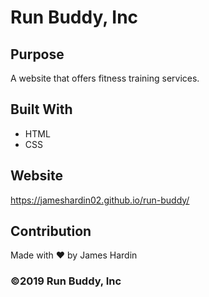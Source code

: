 # Run Buddy, Inc

## Purpose
A website that offers fitness training services. 

## Built With
* HTML
* CSS

## Website
https://jameshardin02.github.io/run-buddy/

## Contribution
Made with ❤️ by James Hardin

### ©️2019 Run Buddy, Inc 
